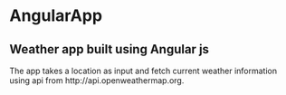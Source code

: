 # AngularApp
<h2>Weather app built using Angular js</h2>
<p>The app takes a location as input and fetch current weather information using api from http://api.openweathermap.org.</p>
